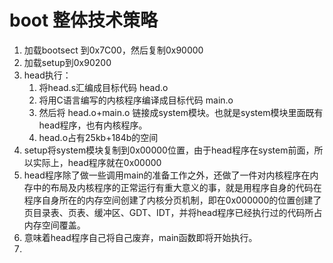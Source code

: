 # boot 整体技术策略

1. 加载bootsect 到0x7C00，然后复制0x90000
2. 加载setup到0x90200
3. head执行：
   1. 将head.s汇编成目标代码 head.o
   2. 将用C语言编写的内核程序编译成目标代码 main.o
   3. 然后将 head.o+main.o 链接成system模块。也就是system模块里面既有head程序，也有内核程序。
   4. head.o占有25kb+184b的空间
4. setup将system模块复制到0x00000位置，由于head程序在system前面，所以实际上，head程序就在0x00000
5. head程序除了做一些调用main的准备工作之外，还做了一件对内核程序在内存中的布局及内核程序的正常运行有重大意义的事，就是用程序自身的代码在程序自身所在的内存空间创建了内核分页机制，即在0x000000的位置创建了页目录表、页表、缓冲区、GDT、IDT，并将head程序已经执行过的代码所占内存空间覆盖。
6. 意味着head程序自己将自己废弃，main函数即将开始执行。
7. 